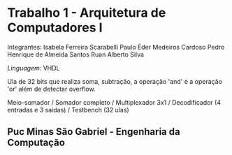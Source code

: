 # Trabalho 1 - Arquitetura de Computadores I

Integrantes: Isabela Ferreira Scarabelli
             Paulo Éder Medeiros Cardoso
             Pedro Henrique de Almeida Santos
             Ruan Alberto Silva
             


*Linguagem:* VHDL


Ula de 32 bits que realiza soma, subtração, a operação 'and' e a operação 'or' além de detectar overflow. 


Meio-somador / Somador completo / Multiplexador 3x1 / Decodificador (4 entradas e 3 saídas) / Testbench (32 ulas)


## Puc Minas São Gabriel - Engenharia da Computação ##

